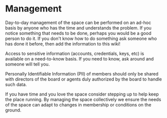 # Management

Day-to-day management of the space can be performed on an ad-hoc basis
by anyone who has the time and understands the problem. If you notice
something that needs to be done, perhaps you would be a good person to
do it. If you don't know how to do something ask someone who has done
it before, then add the information to this wiki!

Access to sensitive information (accounts, credentials, keys, etc) is
available on a need-to-know basis. If you need to know, ask around and
someone will tell you.

Personally Identifiable Information (PII) of members should only be
shared with directors of the board or agents duly authorized by the
board to handle such data.

If you have time and you love the space consider stepping up to help
keep the place running. By managing the space collectively we ensure
the needs of the space can adapt to changes in membership or conditions
on the ground.
